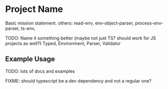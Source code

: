 # Project Name

Basic mission statement.
others: read-env, env-object-parser, process-env-parser, ts-env, 

TODO: Name it something better (maybe not just TS? should work for JS projects as well?)
Typed, Environment, Parser, Validator

## Example Usage

TODO: lots of docs and examples

FIXME: should typescript be a dev dependency and not a regular one?
